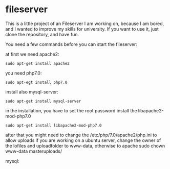 # fileserver

This is a little project of an Fileserver I am working on, because I am bored, and I wanted to improve my skills for university.
If you want to use it, just clone the repository, and have fun.

You need a few commands before you can start the fileserver:

at first we need apache2:

	sudo apt-get install apache2
you need php7.0:

	sudo apt-egt install php7.0
install also mysql-server:

	sudo apt-get install mysql-server
in the installation, you have to set the root password
install the libapache2-mod-php7.0

	sudo apt-get install libapache2-mod-php7.0

after that you might need to change the /etc/php/7.0/apache2/php.ini to allow uploads
if you are working on a ubuntu server, change the owner of the lofiles and uploadfolder to www-data, otherwise to apache
	sudo chown www-data masteruploads/
	
mysql:

